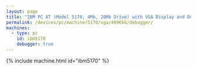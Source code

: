 ```yaml
---
layout: page
title: "IBM PC AT (Model 5170, 4Mb, 20Mb Drive) with VGA Display and Debugger"
permalink: /devices/pc/machine/5170/vga/4096kb/debugger/
machines:
  - type: pc
    id: ibm5170
    debugger: true
---
```


{% include machine.html id="ibm5170" %}
